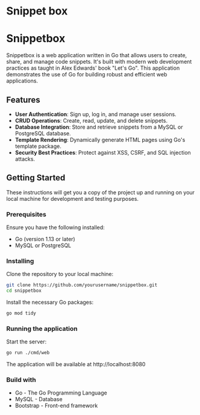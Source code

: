 # Snippet box 
# Snippetbox

Snippetbox is a web application written in Go that allows users to create, share, and manage code snippets. It's built with modern web development practices as taught in Alex Edwards' book "Let's Go". This application demonstrates the use of Go for building robust and efficient web applications.

## Features

- **User Authentication**: Sign up, log in, and manage user sessions.
- **CRUD Operations**: Create, read, update, and delete snippets.
- **Database Integration**: Store and retrieve snippets from a MySQL or PostgreSQL database.
- **Template Rendering**: Dynamically generate HTML pages using Go's template package.
- **Security Best Practices**: Protect against XSS, CSRF, and SQL injection attacks.

## Getting Started

These instructions will get you a copy of the project up and running on your local machine for development and testing purposes.

### Prerequisites

Ensure you have the following installed:

- Go (version 1.13 or later)
- MySQL or PostgreSQL

### Installing

Clone the repository to your local machine:

```bash
git clone https://github.com/yourusername/snippetbox.git
cd snippetbox
```

Install the necessary Go packages:
```bash
go mod tidy
```

### Running the application
Start the server:
```bash
go run ./cmd/web
````
The application will be available at http://localhost:8080

### Build with
* Go - The Go Programming Language
* MySQL - Database
* Bootstrap - Front-end framework

